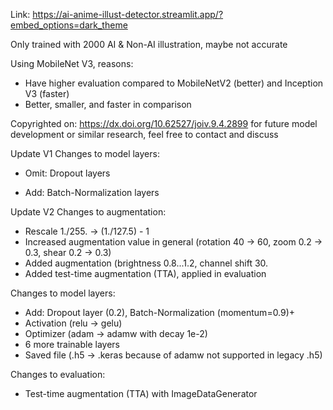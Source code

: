 Link:
https://ai-anime-illust-detector.streamlit.app/?embed_options=dark_theme

Only trained with 2000 AI & Non-AI illustration, maybe not accurate


Using MobileNet V3, reasons:
- Have higher evaluation compared to MobileNetV2 (better) and Inception V3 (faster)
- Better, smaller, and faster in comparison

Copyrighted on:
https://dx.doi.org/10.62527/joiv.9.4.2899
for future model development or similar research, feel free to contact and discuss


Update V1
Changes to model layers:
- Omit: Dropout layers
+ Add: Batch-Normalization layers

Update V2
Changes to augmentation:
+ Rescale 1./255. -> (1./127.5) - 1
+ Increased augmentation value in general (rotation 40 -> 60, zoom 0.2 -> 0.3, shear 0.2 -> 0.3)
+ Added augmentation (brightness 0.8...1.2, channel shift 30.
+ Added test-time augmentation (TTA), applied in evaluation

Changes to model layers:
+ Add: Dropout layer (0.2), Batch-Normalization (momentum=0.9)+
+ Activation (relu -> gelu)
+ Optimizer (adam -> adamw with decay 1e-2)
+ 6 more trainable layers
+ Saved file (.h5 -> .keras because of adamw not supported in legacy .h5)

Changes to evaluation:
+ Test-time augmentation (TTA) with ImageDataGenerator
